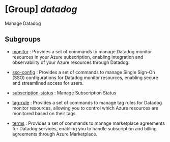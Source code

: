# [Group] _datadog_

Manage Datadog

## Subgroups

- [monitor](/Commands/datadog/monitor/readme.md)
: Provides a set of commands to manage Datadog monitor resources in your Azure subscription, enabling integration and observability of your Azure resources through Datadog.

- [sso-config](/Commands/datadog/sso-config/readme.md)
: Provides a set of commands to manage Single Sign-On (SSO) configurations for Datadog monitor resources, enabling secure and streamlined access for users.

- [subscription-status](/Commands/datadog/subscription-status/readme.md)
: Manage Subscription Status

- [tag-rule](/Commands/datadog/tag-rule/readme.md)
: Provides a set of commands to manage tag rules for Datadog monitor resources, allowing you to control which Azure resources are monitored based on their tags.

- [terms](/Commands/datadog/terms/readme.md)
: Provides a set of commands to manage marketplace agreements for Datadog services, enabling you to handle subscription and billing agreements through Azure Marketplace.
